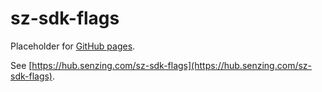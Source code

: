 # sz-sdk-flags

Placeholder for [GitHub pages](https://pages.github.com/).

See [https://hub.senzing.com/sz-sdk-flags](https://hub.senzing.com/sz-sdk-flags).
